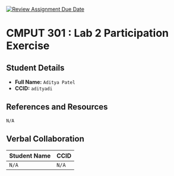 [![Review Assignment Due Date](https://classroom.github.com/assets/deadline-readme-button-22041afd0340ce965d47ae6ef1cefeee28c7c493a6346c4f15d667ab976d596c.svg)](https://classroom.github.com/a/4btn9xaF)
# CMPUT 301 : Lab 2 Participation Exercise

## Student Details

- **Full Name:** `Aditya Patel`
- **CCID:** `adityadi`

## References and Resources

`N/A`

## Verbal Collaboration

| Student Name | CCID     |
| ------------ | -------- |
|    `N/A`     |  `N/A`   |

